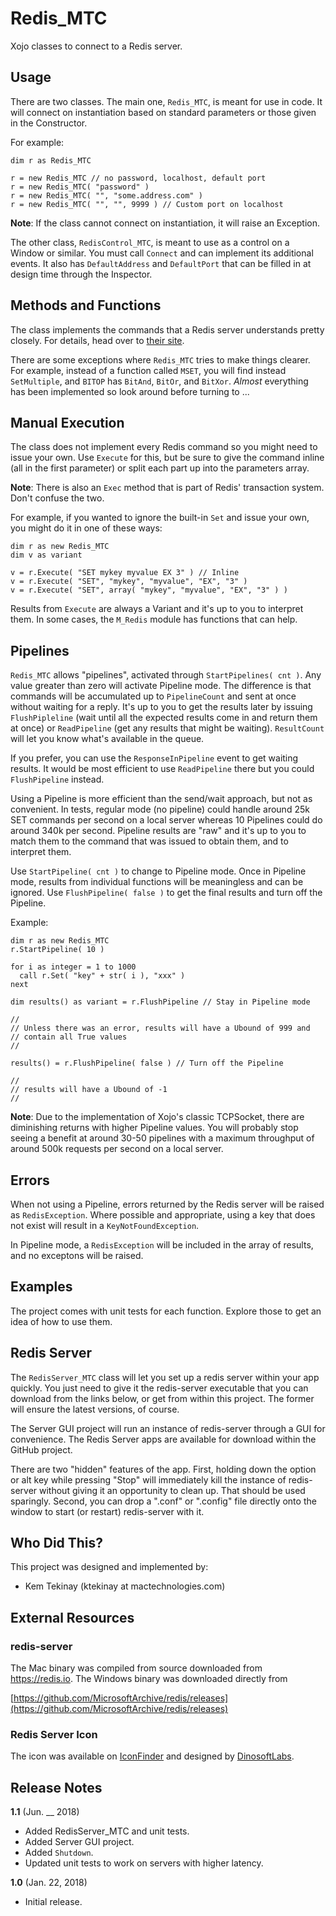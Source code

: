 # Redis_MTC

Xojo classes to connect to a Redis server.

## Usage

There are two classes. The main one, `Redis_MTC`, is meant for use in code. It will connect on instantiation based on standard parameters or those given in the Constructor.

For example:

```
dim r as Redis_MTC

r = new Redis_MTC // no password, localhost, default port
r = new Redis_MTC( "password" )
r = new Redis_MTC( "", "some.address.com" )
r = new Redis_MTC( "", "", 9999 ) // Custom port on localhost
```

__Note__: If the class cannot connect on instantiation, it will raise an Exception.

The other class, `RedisControl_MTC`, is meant to use as a control on a Window or similar. You must call `Connect` and can implement its additional events. It also has `DefaultAddress` and `DefaultPort` that can be filled in at design time through the Inspector.

## Methods and Functions

The class implements the commands that a Redis server understands pretty closely. For details, head over to [their site](http://redis.io).

There are some exceptions where `Redis_MTC` tries to make things clearer. For example, instead of a function called `MSET`, you will find instead `SetMultiple`, and `BITOP` has `BitAnd`, `BitOr`, and `BitXor`. *Almost* everything has been implemented so look around before turning to ...

## Manual Execution

The class does not implement every Redis command so you might need to issue your own. Use `Execute` for this, but be sure to give the command inline (all in the first parameter) or split each part up into the parameters array.

__Note__: There is also an `Exec` method that is part of Redis' transaction system. Don't confuse the two.

For example, if you wanted to ignore the built-in `Set` and issue your own, you might do it in one of these ways:

```
dim r as new Redis_MTC
dim v as variant

v = r.Execute( "SET mykey myvalue EX 3" ) // Inline
v = r.Execute( "SET", "mykey", "myvalue", "EX", "3" )
v = r.Execute( "SET", array( "mykey", "myvalue", "EX", "3" ) )
```

Results from `Execute` are always a Variant and it's up to you to interpret them. In some cases, the `M_Redis` module has functions that can help.

## Pipelines

`Redis_MTC` allows "pipelines", activated through `StartPipelines( cnt )`. Any value greater than zero will activate Pipeline mode. The difference is that commands will be accumulated up to `PipelineCount` and sent at once without waiting for a reply. It's up to you to get the results later by issuing `FlushPipleline` (wait until all the expected results come in and return them at once) or `ReadPipeline` (get any results that might be waiting). `ResultCount` will let you know what's available in the queue.

If you prefer, you can use the `ResponseInPipeline` event to get waiting results. It would be most efficient to use `ReadPipeline` there but you could `FlushPipeline` instead.

Using a Pipeline is more efficient than the send/wait approach, but not as convenient. In tests, regular mode (no pipeline) could handle around 25k SET commands per second on a local server whereas 10 Pipelines could do around 340k per second. Pipeline results are "raw" and it's up to you to match them to the command that was issued to obtain them, and to interpret them. 

Use `StartPipeline( cnt )` to change to Pipeline mode. Once in Pipeline mode, results from individual functions will be meaningless and can be ignored. Use `FlushPipeline( false )` to get the final results and turn off the Pipeline.

Example:

```
dim r as new Redis_MTC
r.StartPipeline( 10 )

for i as integer = 1 to 1000
  call r.Set( "key" + str( i ), "xxx" )
next

dim results() as variant = r.FlushPipeline // Stay in Pipeline mode

//
// Unless there was an error, results will have a Ubound of 999 and
// contain all True values
//

results() = r.FlushPipeline( false ) // Turn off the Pipeline

//
// results will have a Ubound of -1
//
```

__Note__: Due to the implementation of Xojo's classic TCPSocket, there are diminishing returns with higher Pipeline values. You will probably stop seeing a benefit at around 30-50 pipelines with a maximum throughput of around 500k requests per second on a local server.

## Errors

When not using a Pipeline, errors returned by the Redis server will be raised as `RedisException`. Where possible and appropriate, using a key that does not exist will result in a `KeyNotFoundException`.

In Pipeline mode, a `RedisException` will be included in the array of results, and no exceptons will be raised.

## Examples

The project comes with unit tests for each function. Explore those to get an idea of how to use them.

## Redis Server

The `RedisServer_MTC` class will let you set up a redis server within your app quickly. You just need to give it the redis-server executable that you can download from the links below, or get from within this project. The former will ensure the latest versions, of course.

The Server GUI project will run an instance of redis-server through a GUI for convenience. The Redis Server apps are available for download within the GitHub project.

There are two "hidden" features of the app. First, holding down the option or alt key while pressing "Stop" will immediately kill the instance of redis-server without giving it an opportunity to clean up. That should be used sparingly. Second, you can drop a ".conf" or ".config" file directly onto the window to start (or restart) redis-server with it.

## Who Did This?

This project was designed and implemented by:

- Kem Tekinay (ktekinay at mactechnologies.com)

## External Resources

### redis-server

The Mac binary was compiled from source downloaded from https://redis.io. The Windows binary was downloaded directly from 

[https://github.com/MicrosoftArchive/redis/releases](https://github.com/MicrosoftArchive/redis/releases)

### Redis Server Icon

The icon was available on [IconFinder](https://www.iconfinder.com/icons/1886359/archive_archives_database_files_hosting_server_storage_icon#size=16) and designed by [DinosoftLabs](https://www.iconfinder.com/dinosoftlabs).

## Release Notes

**1.1** (Jun. __ 2018)

- Added RedisServer\_MTC and unit tests.
- Added Server GUI project.
- Added `Shutdown`.
- Updated unit tests to work on servers with higher latency.

**1.0** (Jan. 22, 2018)

- Initial release.
